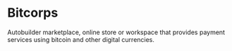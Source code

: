 # Bitcorps
Autobuilder marketplace, online store or workspace that provides payment services using bitcoin and other digital currencies.
